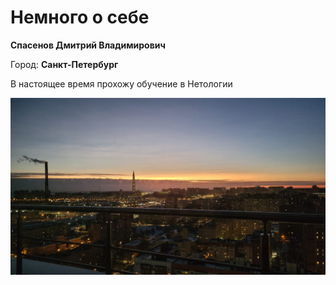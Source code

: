 # Немного о себе
**Спасенов Дмитрий Владимирович** 

Город: **Санкт-Петербург**

В настоящее время прохожу обучение в Нетологии

![Фото](/images/Image-1.jpeg "Вид из окна офиса")
